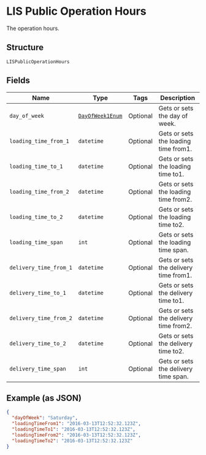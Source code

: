 
# LIS Public Operation Hours

The operation hours.

## Structure

`LISPublicOperationHours`

## Fields

| Name | Type | Tags | Description |
|  --- | --- | --- | --- |
| `day_of_week` | [`DayOfWeek1Enum`](../../doc/models/day-of-week-1-enum.md) | Optional | Gets or sets the day of week. |
| `loading_time_from_1` | `datetime` | Optional | Gets or sets the loading time from1. |
| `loading_time_to_1` | `datetime` | Optional | Gets or sets the loading time to1. |
| `loading_time_from_2` | `datetime` | Optional | Gets or sets the loading time from2. |
| `loading_time_to_2` | `datetime` | Optional | Gets or sets the loading time to2. |
| `loading_time_span` | `int` | Optional | Gets or sets the loading time span. |
| `delivery_time_from_1` | `datetime` | Optional | Gets or sets the delivery time from1. |
| `delivery_time_to_1` | `datetime` | Optional | Gets or sets the delivery time to1. |
| `delivery_time_from_2` | `datetime` | Optional | Gets or sets the delivery time from2. |
| `delivery_time_to_2` | `datetime` | Optional | Gets or sets the delivery time to2. |
| `delivery_time_span` | `int` | Optional | Gets or sets the delivery time span. |

## Example (as JSON)

```json
{
  "dayOfWeek": "Saturday",
  "loadingTimeFrom1": "2016-03-13T12:52:32.123Z",
  "loadingTimeTo1": "2016-03-13T12:52:32.123Z",
  "loadingTimeFrom2": "2016-03-13T12:52:32.123Z",
  "loadingTimeTo2": "2016-03-13T12:52:32.123Z"
}
```

